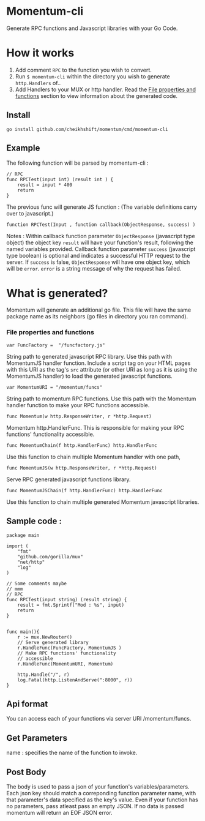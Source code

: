 # Momentum-cli
Generate RPC functions and Javascript libraries with your Go Code.

# How it works
1. Add  comment `RPC` to the function you wish to convert.
2. Run `$ momentum-cli` within the directory you wish to generate `http.Handlers` of..
3. Add Handlers to your MUX or http handler. Read the [File properties and functions](#file-properties-and-functions) section to view information about the generated code.

## Install

	go install github.com/cheikhshift/momentum/cmd/momentum-cli

## Example
The following function will be parsed by momentum-cli :

	// RPC
	func RPCTest(input int) (result int ) {
		result = input * 400
		return		
	}	

The previous func  will generate JS function : (The variable definitions carry over to javascript.)

	function RPCTest(Input , function callback(ObjectResponse, success) )

Notes : Within callback function parameter `ObjectResponse` (javascript type object) the object key `result` will have your function's result, following the named variables provided. Callback function parameter `success` (javascript type boolean) is optional and indicates a successful HTTP request to the server. If `success` is false, `ObjectResponse` will have one object key, which will be `error`. `error` is a string message of why the request has failed.

# What is generated?
Momentum will generate an additional go file. This file will have the same package name as its neighbors (go files in directory you ran command).

### File properties and functions  

	var FuncFactory =  "/funcfactory.js"

String path to generated javascript RPC library. Use this path with MomentumJS handler function. Include a script tag on your HTML pages with this URI as the tag's `src` attribute (or other URI as long as it is using the MomentumJS handler) to load the generated javascript functions.

	var MomentumURI = "/momentum/funcs"

String path to momentum RPC functions. Use this path with the Momentum handler function to make your RPC functions accessible.


	func Momentum(w http.ResponseWriter, r *http.Request) 
Momentum http.HandlerFunc. This is responsible for making your RPC functions' functionality accessible.


	func MomentumChain(f http.HandlerFunc) http.HandlerFunc
Use this function to chain multiple Momentum handler with one path,

	func MomentumJS(w http.ResponseWriter, r *http.Request)
Serve RPC generated javascript functions library. 

	func MomentumJSChain(f http.HandlerFunc) http.HandlerFunc
Use this function to chain multiple generated Momentum javascript libraries.

## Sample code :

	package main

	import (
		"fmt"
		"github.com/gorilla/mux"
		"net/http"
		"log"
	)
	
	// Some comments maybe
	// mmm
	// RPC
	func RPCTest(input string) (result string) {
		result = fmt.Sprintf("Mod : %s", input)
		return
	}


	func main(){
		r := mux.NewRouter()
		// Serve generated library
		r.HandleFunc(FuncFactory, MomentumJS )
		// Make RPC functions' functionality
		// accessible
		r.HandleFunc(MomentumURI, Momentum)
	
		http.Handle("/", r)
		log.Fatal(http.ListenAndServe(":8000", r))
	}

## Api format

You can access each of your functions via server URI /momentum/funcs.

## Get Parameters

name : specifies the name of the function to invoke.

## Post Body

The body is used to pass a json of your function's variables/parameters. Each json key should match a correponding function parameter name, with that parameter's data specified as the key's value. Even if your function has no parameters, pass atleast pass an empty JSON. If no data is passed momentum will return an EOF JSON error.
